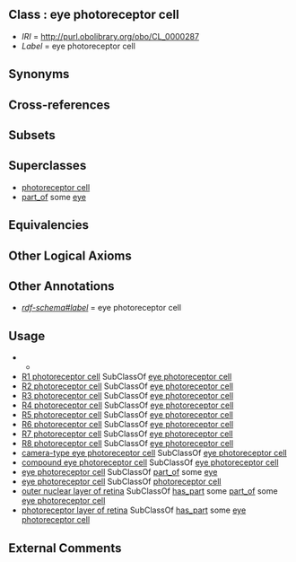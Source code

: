 
## Class : eye photoreceptor cell

 * *IRI* = http://purl.obolibrary.org/obo/CL_0000287
 * *Label* = eye photoreceptor cell

## Synonyms


## Cross-references


## Subsets


## Superclasses

 * [photoreceptor cell](../../CL/10/CL_0000210.md)
 * [part_of](../../BFO/50/BFO_0000050.md) some [eye](../../UBERON/70/UBERON_0000970.md)

## Equivalencies


## Other Logical Axioms


## Other Annotations

 * *[rdf-schema#label](../../el/rdf-schema#label.md)* = eye photoreceptor cell

## Usage

 * -
 * [R1 photoreceptor cell](../../CL/87/CL_0000687.md) SubClassOf [eye photoreceptor cell](../../CL/87/CL_0000287.md)
 * [R2 photoreceptor cell](../../CL/90/CL_0000690.md) SubClassOf [eye photoreceptor cell](../../CL/87/CL_0000287.md)
 * [R3 photoreceptor cell](../../CL/94/CL_0000694.md) SubClassOf [eye photoreceptor cell](../../CL/87/CL_0000287.md)
 * [R4 photoreceptor cell](../../CL/97/CL_0000697.md) SubClassOf [eye photoreceptor cell](../../CL/87/CL_0000287.md)
 * [R5 photoreceptor cell](../../CL/02/CL_0000702.md) SubClassOf [eye photoreceptor cell](../../CL/87/CL_0000287.md)
 * [R6 photoreceptor cell](../../CL/05/CL_0000705.md) SubClassOf [eye photoreceptor cell](../../CL/87/CL_0000287.md)
 * [R7 photoreceptor cell](../../CL/07/CL_0000707.md) SubClassOf [eye photoreceptor cell](../../CL/87/CL_0000287.md)
 * [R8 photoreceptor cell](../../CL/09/CL_0000709.md) SubClassOf [eye photoreceptor cell](../../CL/87/CL_0000287.md)
 * [camera-type eye photoreceptor cell](../../CL/09/CL_0010009.md) SubClassOf [eye photoreceptor cell](../../CL/87/CL_0000287.md)
 * [compound eye photoreceptor cell](../../CL/19/CL_2000019.md) SubClassOf [eye photoreceptor cell](../../CL/87/CL_0000287.md)
 * [eye photoreceptor cell](../../CL/87/CL_0000287.md) SubClassOf [part_of](../../BFO/50/BFO_0000050.md) some [eye](../../UBERON/70/UBERON_0000970.md)
 * [eye photoreceptor cell](../../CL/87/CL_0000287.md) SubClassOf [photoreceptor cell](../../CL/10/CL_0000210.md)
 * [outer nuclear layer of retina](../../UBERON/89/UBERON_0001789.md) SubClassOf [has_part](../../BFO/51/BFO_0000051.md) some [part_of](../../BFO/50/BFO_0000050.md) some [eye photoreceptor cell](../../CL/87/CL_0000287.md)
 * [photoreceptor layer of retina](../../UBERON/87/UBERON_0001787.md) SubClassOf [has_part](../../BFO/51/BFO_0000051.md) some [eye photoreceptor cell](../../CL/87/CL_0000287.md)

## External Comments

